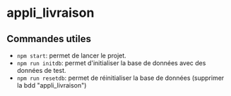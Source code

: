 # appli_livraison

## Commandes utiles

-   `npm start`: permet de lancer le projet.
-   `npm run initdb`: permet d'initialiser la base de données avec des données de test.
-   `npm run resetdb`: permet de réinitialiser la base de données (supprimer la bdd "appli_livraison")
